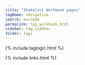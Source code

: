 ```yaml
---
title: "ShakeCast Workbook pages"
tagName: navigation
search: exclude
permalink: tag_workbook.html
sidebar: tag_sidebar
folder: tags
---
```

{% include taglogic.html %}

{% include links.html %}
